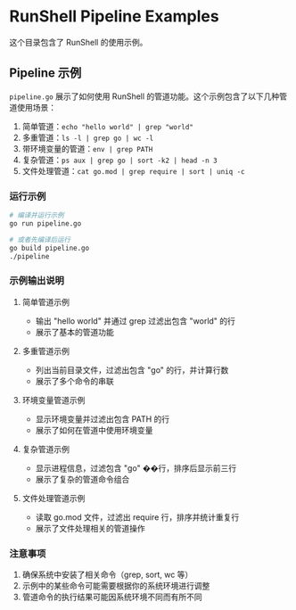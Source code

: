 # RunShell Pipeline Examples

这个目录包含了 RunShell 的使用示例。

## Pipeline 示例

`pipeline.go` 展示了如何使用 RunShell 的管道功能。这个示例包含了以下几种管道使用场景：

1. 简单管道：`echo "hello world" | grep "world"`
2. 多重管道：`ls -l | grep go | wc -l`
3. 带环境变量的管道：`env | grep PATH`
4. 复杂管道：`ps aux | grep go | sort -k2 | head -n 3`
5. 文件处理管道：`cat go.mod | grep require | sort | uniq -c`

### 运行示例

```bash
# 编译并运行示例
go run pipeline.go

# 或者先编译后运行
go build pipeline.go
./pipeline
```

### 示例输出说明

1. 简单管道示例
   - 输出 "hello world" 并通过 grep 过滤出包含 "world" 的行
   - 展示了基本的管道功能

2. 多重管道示例
   - 列出当前目录文件，过滤出包含 "go" 的行，并计算行数
   - 展示了多个命令的串联

3. 环境变量管道示例
   - 显示环境变量并过滤出包含 PATH 的行
   - 展示了如何在管道中使用环境变量

4. 复杂管道示例
   - 显示进程信息，过滤包含 "go" ��行，排序后显示前三行
   - 展示了复杂的管道命令组合

5. 文件处理管道示例
   - 读取 go.mod 文件，过滤出 require 行，排序并统计重复行
   - 展示了文件处理相关的管道操作

### 注意事项

1. 确保系统中安装了相关命令（grep, sort, wc 等）
2. 示例中的某些命令可能需要根据你的系统环境进行调整
3. 管道命令的执行结果可能因系统环境不同而有所不同